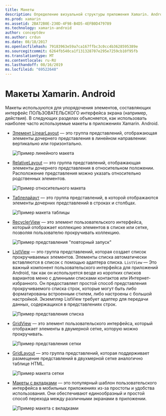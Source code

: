 ```yaml
---
title: Макеты
description: Определение визуальной структуры приложения Xamarin. Android
ms.prod: xamarin
ms.assetid: 2BA72B0E-230D-4F98-B4D5-4EFB0D479789
ms.technology: xamarin-android
author: conceptdev
ms.author: crdun
ms.date: 08/18/2017
ms.openlocfilehash: 79183963e59a7ca167ffbc3c0cc4b3628595389e
ms.sourcegitcommit: 6264fb540ca1f131328707e295e7259cb10f95fb
ms.translationtype: MT
ms.contentlocale: ru-RU
ms.lasthandoff: 08/16/2019
ms.locfileid: "69522648"
---
```

# <a name="xamarinandroid-layouts"></a>Макеты Xamarin. Android

Макеты используются для упорядочения элементов, составляющих интерфейс ПОЛЬЗОВАТЕЛЬСКОГО интерфейса экрана (например, действия). В следующих разделах объясняется, как использовать наиболее часто используемые макеты в приложениях Xamarin. Android.

- [Элемент LinearLayout](~/android/user-interface/layouts/linear-layout.md) — это группа представлений, отображающая элементы дочернего представления в линейном направлении: вертикально или горизонтально.

    ![Пример линейного макета](images/linear-layout.png)

- [RelativeLayout](~/android/user-interface/layouts/relative-layout.md) — это группа представлений, отображающая элементы дочернего представления в относительном положении. Расположение представления можно указать относительно родственных элементов.

    ![Пример относительного макета](images/relative-layout.png)

- [Таблелайаут](~/android/user-interface/layouts/table-layout.md) — это группа представлений, в которой отображаются элементы дочерних представлений в строках и столбцах.

    ![Пример макета таблицы](images/table-layout.png)

- [RecyclerView](~/android/user-interface/layouts/recycler-view/index.md) — это элемент пользовательского интерфейса, который отображает коллекцию элементов в списке или сетке, позволяя пользователю прокручивать коллекцию.

    ![Пример представления "повторный запуск"](images/recycler-view.png)

- [ListView](~/android/user-interface/layouts/list-view/index.md) — это группа представлений, которая создает список прокручиваемых элементов. Элементы списка автоматически вставляются в список с помощью адаптера списка. `ListView` — Это важный компонент пользовательского интерфейса для приложений Android, так как он используется везде из коротких списков вариантов меню с длинными списками контактов или Интернет-избранного. Он предоставляет простой способ представления прокручиваемого списка строк, которые могут быть либо форматированы встроенным стилем, либо настроены с большой настройкой. Экземпляр ListView требует адаптер для передачи данных, содержащихся в представлениях строк.

    ![Пример представления списка](images/list-view.png)

- [GridView](~/android/user-interface/layouts/grid-view.md) — это элемент пользовательского интерфейса, который отображает элементы в двумерной сетке, которую можно прокручивать.

    ![Пример представления сетки](images/grid-view.png)

- [GridLayout](~/android/user-interface/layouts/grid-layout.md) — это группа представлений, которая поддерживает размещение представлений в двухмерной сетке аналогично таблице HTML.

    ![Пример макета сетки](images/grid-layout.png)

- [Макеты с вкладками](~/android/user-interface/layouts/tab-layout/index.md) — это популярный шаблон пользовательского интерфейса в мобильных приложениях из-за простоты и удобства использования. Они обеспечивают единообразный и простой способ перехода между различными экранами в приложении.

    ![Пример макета с вкладками](images/tabbed-layout.png)
 
